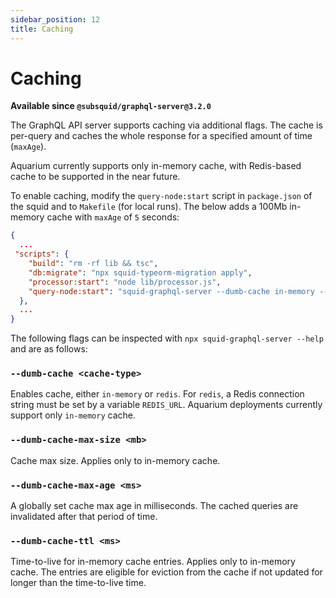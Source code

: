 ```yaml
---
sidebar_position: 12
title: Caching
---
```


# Caching 

**Available since `@subsquid/graphql-server@3.2.0`**

The GraphQL API server supports caching via additional flags. The cache is per-query and caches the whole response for a specified amount of time (`maxAge`).

Aquarium currently supports only in-memory cache, with Redis-based cache to be supported in the near future.

To enable caching, modify the `query-node:start` script in `package.json` of the squid and to `Makefile` (for local runs). The below adds a 100Mb in-memory cache with `maxAge` of `5` seconds:

```json title=package.json
{
  ... 
 "scripts": {
    "build": "rm -rf lib && tsc",
    "db:migrate": "npx squid-typeorm-migration apply",
    "processor:start": "node lib/processor.js",
    "query-node:start": "squid-graphql-server --dumb-cache in-memory --dumb-cache-ttl 5000 --dumb-cache-max-size 100 --dumb-cache-max-age 5000"
  },
  ...
}
```

The following flags can be inspected with `npx squid-graphql-server --help` and are as follows:

### `--dumb-cache <cache-type>`

Enables cache, either `in-memory` or `redis`. For `redis`, a Redis connection string must be set by a variable `REDIS_URL`. Aquarium deployments currently support only `in-memory` cache.

### `--dumb-cache-max-size <mb>`

Cache max size. Applies only to in-memory cache.

### `--dumb-cache-max-age <ms>`

A globally set cache max age in milliseconds. The cached queries are invalidated after that period of time.

### `--dumb-cache-ttl <ms>`

Time-to-live for in-memory cache entries. Applies only to in-memory cache. The entries are eligible for eviction from the cache if not updated for longer than the time-to-live time.